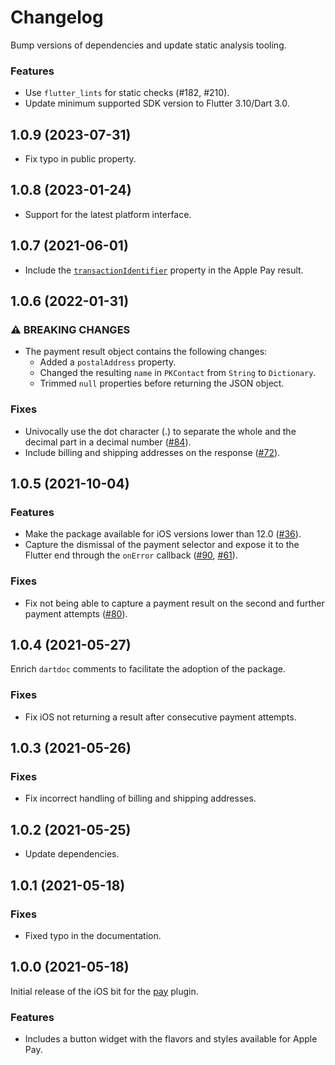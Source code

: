 # Changelog

Bump versions of dependencies and update static analysis tooling.

### Features

* Use `flutter_lints` for static checks (#182, #210).
* Update minimum supported SDK version to Flutter 3.10/Dart 3.0.

## 1.0.9 (2023-07-31)

* Fix typo in public property.

## 1.0.8 (2023-01-24)

* Support for the latest platform interface.

## 1.0.7 (2021-06-01)

* Include the [`transactionIdentifier`](https://developer.apple.com/documentation/passkit/pkpaymenttoken/1617003-transactionidentifier) property in the Apple Pay result.

## 1.0.6 (2022-01-31)

### ⚠ BREAKING CHANGES

* The payment result object contains the following changes:
  * Added a `postalAddress` property.
  * Changed the resulting `name` in `PKContact` from `String` to `Dictionary`.
  * Trimmed `null` properties before returning the JSON object.

### Fixes
* Univocally use the dot character (.) to separate the whole and the decimal part in a decimal number ([#84](https://github.com/google-pay/flutter-plugin/issues/84)).
* Include billing and shipping addresses on the response ([#72](https://github.com/google-pay/flutter-plugin/issues/72)).

## 1.0.5 (2021-10-04)

### Features
* Make the package available for iOS versions lower than 12.0 ([#36](https://github.com/google-pay/flutter-plugin/issues/36)).
* Capture the dismissal of the payment selector and expose it to the Flutter end through the `onError` callback ([#90](https://github.com/google-pay/flutter-plugin/issues/90), [#61](https://github.com/google-pay/flutter-plugin/issues/61)).

### Fixes
* Fix not being able to capture a payment result on the second and further payment attempts ([#80](https://github.com/google-pay/flutter-plugin/issues/80)).

## 1.0.4 (2021-05-27)
Enrich `dartdoc` comments to facilitate the adoption of the package.

### Fixes

* Fix iOS not returning a result after consecutive payment attempts.

## 1.0.3 (2021-05-26)

### Fixes

* Fix incorrect handling of billing and shipping addresses.

## 1.0.2 (2021-05-25)

* Update dependencies.

## 1.0.1 (2021-05-18)

### Fixes

* Fixed typo in the documentation.

## 1.0.0 (2021-05-18)
Initial release of the iOS bit for the [pay](https://pub.dev/packages/pay) plugin.

### Features

* Includes a button widget with the flavors and styles available for Apple Pay.